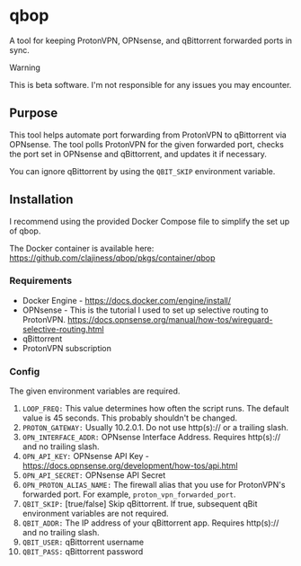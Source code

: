 # qbop
A tool for keeping ProtonVPN, OPNsense, and qBittorrent forwarded ports in sync.

> [!WARNING]
> This is beta software. I'm not responsible for any issues you may encounter.

## Purpose
This tool helps automate port forwarding from ProtonVPN to qBittorrent via OPNsense. The tool polls ProtonVPN for the given forwarded port, checks the port set in OPNsense and qBittorrent, and updates it if necessary.

You can ignore qBittorrent by using the `QBIT_SKIP` environment variable.

## Installation
I recommend using the provided Docker Compose file to simplify the set up of qbop.

The Docker container is available here: https://github.com/clajiness/qbop/pkgs/container/qbop

### Requirements
* Docker Engine - https://docs.docker.com/engine/install/
* OPNsense - This is the tutorial I used to set up selective routing to ProtonVPN. https://docs.opnsense.org/manual/how-tos/wireguard-selective-routing.html
* qBittorrent
* ProtonVPN subscription

### Config
The given environment variables are required.

1. `LOOP_FREQ:` This value determines how often the script runs. The default value is 45 seconds. This probably shouldn't be changed.
2. `PROTON_GATEWAY:` Usually 10.2.0.1. Do not use http(s):// or a trailing slash.
3. `OPN_INTERFACE_ADDR:` OPNsense Interface Address. Requires http(s):// and no trailing slash.
4. `OPN_API_KEY:` OPNsense API Key - https://docs.opnsense.org/development/how-tos/api.html
5. `OPN_API_SECRET:` OPNsense API Secret
6. `OPN_PROTON_ALIAS_NAME:` The firewall alias that you use for ProtonVPN's forwarded port. For example, `proton_vpn_forwarded_port`.
7. `QBIT_SKIP:` [true/false] Skip qBittorrent. If true, subsequent qBit environment variables are not required.
8. `QBIT_ADDR:` The IP address of your qBittorrent app. Requires http(s):// and no trailing slash.
9. `QBIT_USER:` qBittorrent username
10. `QBIT_PASS:` qBittorrent password
